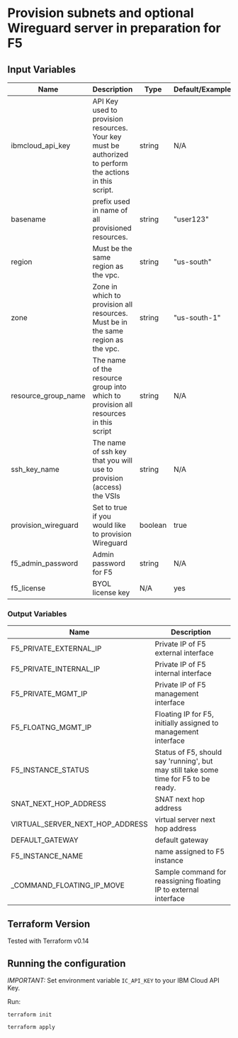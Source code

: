 # Provision subnets and optional Wireguard server in preparation for F5


## Input Variables

| Name | Description | Type | Default/Example | Required |
| ---- | ----------- | ---- | ------- | -------- |
| ibmcloud_api_key | API Key used to provision resources.  Your key must be authorized to perform the actions in this script. | string | N/A | yes |
| basename | prefix used in name of all provisioned resources. | string | "user123" | yes |
| region | Must be the same region as the vpc. | string | "us-south" | yes |
| zone | Zone in which to provision all resources.  Must be in the same region as the vpc. | string | "us-south-1" | yes | vpc_name | The name of the VPC into which the F5 server will be provisioned | string | N/A | yes |
| resource_group_name | The name of the resource group into which to provision all resources in this script | string | N/A | yes |
| ssh_key_name | The name of ssh key that you will use to provision (access) the VSIs | string | N/A | yes |
| provision_wireguard | Set to true if you would like to provision Wireguard | boolean | true | no |
| f5_admin_password | Admin password for F5 | string | N/A | yes |
| f5_license | BYOL license key | N/A | yes |


### Output Variables

| Name | Description |
| ---- | ----------- |
| F5_PRIVATE_EXTERNAL_IP | Private IP of F5 external interface |
| F5_PRIVATE_INTERNAL_IP | Private IP of F5 internal interface|
| F5_PRIVATE_MGMT_IP | Private IP of F5 management interface  |
| F5_FLOATNG_MGMT_IP | Floating IP for F5, initially assigned to management interface |
| F5_INSTANCE_STATUS | Status of F5, should say 'running', but may still take some time for F5 to be ready. |
| SNAT_NEXT_HOP_ADDRESS | SNAT next hop address |
| VIRTUAL_SERVER_NEXT_HOP_ADDRESS | virtual server next hop address |
| DEFAULT_GATEWAY | default gateway |
| F5_INSTANCE_NAME | name assigned to F5 instance |
| _COMMAND_FLOATING_IP_MOVE | Sample command for reassigning floating IP to external interface |



## Terraform Version
Tested with Terraform v0.14


## Running the configuration

*IMPORTANT:* Set environment variable `IC_API_KEY` to your IBM Cloud API Key.

Run:

```shell
terraform init
```

```shell
terraform apply
```

